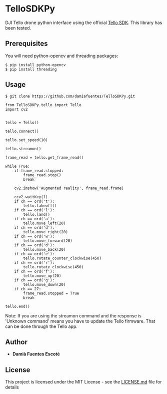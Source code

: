 # TelloSDKPy
DJI Tello drone python interface using the official [Tello SDK](https://dl-cdn.ryzerobotics.com/downloads/tello/20180910/Tello%20SDK%20Documentation%20EN_1.3.pdf). This library has been tested.

## Prerequisites

You will need python-opencv and threading packages:

```
$ pip install python-opencv
$ pip install threading
```

## Usage
```
$ git clone https://github.com/damiafuentes/TelloSDKPy.git
```

```
from TelloSDKPy.tello import Tello
import cv2


tello = Tello()

tello.connect()

tello.set_speed(10)

tello.streamon()

frame_read = tello.get_frame_read()

while True:
    if frame_read.stopped:
        frame_read.stop()
        break

    cv2.imshow('Augmented reality', frame_read.frame)

    ccv2.waitKey(1)
    if ch == ord('t'):
        tello.takeoff()
    if ch == ord('l'):
        tello.land()
    if ch == ord('a'):
        tello.move_left(20)
    if ch == ord('d'):
        tello.move_right(20)
    if ch == ord('w'):
        tello.move_forward(20)
    if ch == ord('d'):
        tello.move_back(20)
    if ch == ord('e'):
        tello.rotate_counter_clockwise(450)
    if ch == ord('r'):
        tello.rotate_clockwise(450)
    if ch == ord('f'):
        tello.move_up(20)
    if ch == ord('g'):
        tello.move_down(20)
    if ch == 27:
        frame_read.stopped = True
        break
        
tello.end()
```

Note: If you are using the streamon command and the response is 'Unknown command' means you have to update the Tello firmware. That can be done through the Tello app.

## Author

* **Damià Fuentes Escoté** 


## License

This project is licensed under the MIT License - see the [LICENSE.md](https://github.com/damiafuentes/TelloSDKPy/blob/master/LICENSE) file for details

